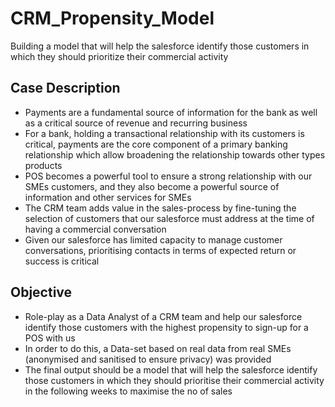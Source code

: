# CRM_Propensity_Model
Building a model that will help the salesforce identify those customers in which they should prioritize their commercial activity

## __Case Description__
* Payments are a fundamental source of information for the bank as well as a critical source of revenue and recurring business
* For a bank, holding a transactional relationship with its customers is critical, payments are the core component of a primary banking relationship which allow broadening the relationship towards other types products
* POS becomes a powerful tool to ensure a strong relationship with our SMEs customers, and they also become a powerful source of information and other services for SMEs
* The CRM team adds value in the sales-process by fine-tuning the selection of customers that our salesforce must address at the time of having a commercial conversation
* Given our salesforce has limited capacity to manage customer conversations, prioritising contacts in terms of expected return or success is critical

## __Objective__
* Role-play as a Data Analyst of a CRM team and help our salesforce identify those customers with the highest propensity to sign-up for a POS with us
* In order to do this, a Data-set based on real data from real SMEs (anonymised and sanitised to ensure privacy) was provided
* The final output should be a model that will help the salesforce identify those customers in which they should prioritise their commercial activity in the following weeks to maximise the no of sales
